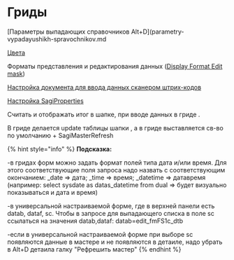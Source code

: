 # Гриды

[Параметры выпадающих справочников Alt+D](parametry-vypadayushikh-spravochnikov.md

[Цвета](cveta/)

Форматы представления и редактирования данных \([Display Format Edit mask](display-format-edit-mask.md)\)

[Настройка документа для ввода данных сканером штрих-кодов](nastroika-dokumenta-dlya-vvoda-dannykh-skanerom-shtrikh-kodov.md)

[Настройка SagiProperties](nastroika-sagiproperties.md)

Считать и отображать итог  в шапке, при вводе данных в гриде .

В гриде делается update таблицы шапки , а в гриде выставляется св-во по умолчанию + SagiMasterRefresh

{% hint style="info" %}
**Подсказка:**

-в гридах форм можно задать формат полей типа дата и/или время. Для этого соответствующие поля запроса надо назвать с соответствующим окончанием: \_date =&gt; дата; \_time =&gt; время; \_datetime =&gt; датавремя \(например: select  sysdate as datas\_datetime from dual =&gt; будет визуально показываться и дата и время\)

-в универсальной настраиваемой форме, где в верхней панели есть datab, dataf, sc. Чтобы в запросе для выпадающего списка в поле sc ссылаться на значения datab,dataf: datab=edit\_fmFS1c\_dtb

-если в универсальной настраиваемой форме при выборе sc появляются данные в мастере и не появляются в детаиле, надо убрать в Alt+D детаила галку "Рефрешить мастер"
{% endhint %}



